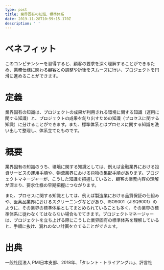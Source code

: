 ```yaml
---
type: post
title: 業界固有の知識、標準体系
date: 2019-11-28T10:59:15.170Z
description: ' '
---
```

# ベネフィット

このコンピテンシーを習得すると、顧客の要求を深く理解することができるため、業務仕様に関わる顧客との調整や折衝をスムーズに行い、プロジェクトを円滑に進めることができます。

# 定義

業界固有の知識は、プロジェクトの成果が利用される環境に関する知識（運用に関する知識）と、プロジェクトの成果を創り出すための知識（プロセスに関する知識）に分けることができます。また、標準体系とはプロセスに関する知識を洗い出して整理し、体系立てたものです。

# 概要

業界固有の知識のうち、環境に関する知識としては、例えば金融業界における投資サービスの運用手順や、物流業界における荷物の集配手順があります。プロジェクトマネージャーが、こうした知識を把握していると、顧客の業務内容の理解が深まり、要求仕様の早期把握につながります。

また、プロセスに関する知識としては、例えば製造業における品質保証の仕組みや、医薬品業界におけるスクリーニングなどがあり、ISO9001（JISQ9001）のように、その業界の標準体系としてまとめられていることも多く、その業界の標準体系に従わなくてはならない場合もでてきます。プロジェクトマネージャーは、プロジェクトを立ち上げる際にこうした業界固有の標準体系を理解していると、手順に抜け、漏れのない計画を立てることができます。

# 出典

一般社団法人 PMI日本支部、2018年、「タレント・トライアングル」、評言社
